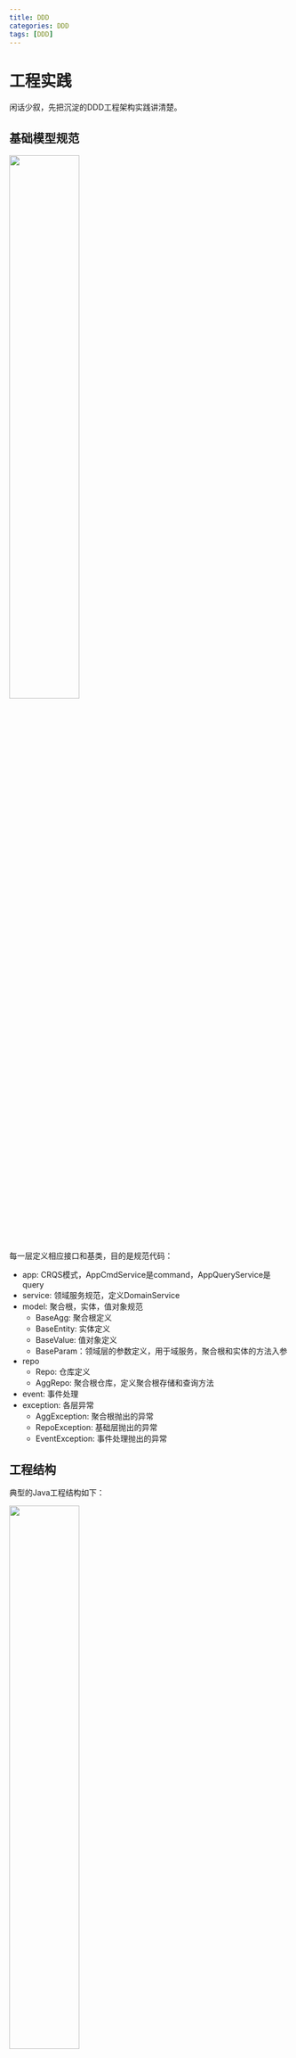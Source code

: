 ```yaml
---
title: DDD
categories: DDD
tags: [DDD]
---
```

# 工程实践
闲话少叙，先把沉淀的DDD工程架构实践讲清楚。
## 基础模型规范
<p align = "left">
<img src="https://oss-ata.alibaba.com/article/2025/03/3eea43d5-1cd2-4f13-9864-da8444eb76d4.png" width="50%" />
</p>

每一层定义相应接口和基类，目的是规范代码：
* app: CRQS模式，AppCmdService是command，AppQueryService是query
* service: 领域服务规范，定义DomainService
* model: 聚合根，实体，值对象规范
    * BaseAgg: 聚合根定义
    * BaseEntity: 实体定义
    * BaseValue: 值对象定义
    * BaseParam：领域层的参数定义，用于域服务，聚合根和实体的方法入参
* repo
    * Repo: 仓库定义
    * AggRepo: 聚合根仓库，定义聚合根存储和查询方法
* event: 事件处理
* exception: 各层异常
    * AggException: 聚合根抛出的异常
    * RepoException: 基础层抛出的异常
    * EventException: 事件处理抛出的异常

## 工程结构
典型的Java工程结构如下：
<p align = "left">
<img src="https://oss-ata.alibaba.com/article/2025/03/71a37900-ef75-4e05-83e2-a1149d0a6044.png" width="50%" />
</p>

依赖关系如下：
<p align = "left">
<img src="https://oss-ata.alibaba.com/article/2023/11/6dbf282c-5aff-4aa2-a7d4-7901ead1d443.png" width="60%" />
</p>

其中adapter模块主要用于处理不同来源的请求，如HTTP、RPC、MQ等入口，infra模块主要用于封装DB读写、二方&三方服务等，model模块定义一些出入参，client模块用于对外接口/服务，必要时可增加sdk模块。重点是domain模块和app模块的内容。

### domain模块
POM依赖规范
* 仅可依赖工具类二方包如util，不依赖其他任何二方包，以及自身其他模块，包括infra模块。

内部可细分为DomainService和Aggregate两块内容
#### DomainService
职责
* 只提供写操作和计算类的方法，不提供查询类的操作如查询、获取聚合根等；
* 可调用聚合根方法、repo提供的方法；

写/计算类操作规范
* 接口：聚合根名+DomainService，例如聚合根叫OrderAggregate，那么命名为OrderDomainService，必须继承DomainService
* 接口实现：聚合根名+DomainServiceImpl，例如聚合根叫OrderAggregate，那么命名为OrderDomainServiceImpl
* 方法名：表达业务行为的动词，domain提供的方法相比app提供的方法维度更细或者相等
* 参数命名：方法名+聚合根名+Param，例如方法名为pay，那么命名为PayOrderParam，必须继承Param
* 返回值：ResultDO<Void>或ResultDO<聚合根>

#### Aggregate
职责
* 只提供写方法、判断方法、查询方法，外部代码只能访问聚合根的这些方法，而不能直接访问聚合根内部的结构和属性，同样地，聚合根方法也不可以直接访问实体和值对象属性，只能访问实体和值对象提供的方法
* 聚合根方法必须符合单一职责
* 可以调用repo的读方法，不可以调用写方法
* 抛出AggException

命名规范
* 类名：名词+Aggregate，名词具有业务含义，是从一个实体里面找到一个根实体，基于该实体的名字命名。例如Order，那么命名为OrderAggregate，必须继承BaseAggregate
* 方法名：是这个名词在现实世界具有的行为，必须是动词。主要分为三种场景
    * 写操作，如saveXXX
    * 判断操作，如is+名词
    * 查询操作，如find+名词，聚合根内部结构复杂，不能让外部感知内部结构，仅对外提供各种查询方法，可以把聚合根类比成一个repo
* 参数命名：与domainService方法参数相同
* 返回值
    * 写操作：一般是void
    * 判断操作：boolean
    * 查询操作：值对象或者实体，single或者list

控制方法的无序膨胀
* 与状态相关的写操作大部分情况是比较稳定的，因为写操作一般跟实体的状态相关，是推进状态的，状态机是稳定的所以写操作方法不会膨胀变多。所以要注意当新增写操作方法时要问自己到底合不合理，要基于现实业务来思考，往往新增方法都是基于技术角度的思考而增加的方法。例如：协同单的状态机，大家可以去了解下。
* 非状态相关的写操作：一般是补充数据，与状态无关。相比与状态相关的操作来说稍微不稳定，会增加。但这个增加也要符合现实业务，例如：退票业务之前就有一个更新银行卡号，更新费用信息等等，我们可以搞一个update方法来完成所有信息的补充，但是这种方法不能表达业务概念，是纯技术方法。那么我们可以新增回填费用方法，更新支付信息方法。那么会不会出现还有一些其他字段的更新呢，这种不确定会导致新增很多这种方法，但是大家要注意的是我们要站在实际业务角度思考的时候可以把不同场景的更新不同字段的抽象成一种业务操作。例如：当时只是更新银行卡号，我们改成更新支付信息。如不这么抽象会出现更新银行卡号的方法，更新支付类型的方法，甚至笛卡尔积后会出现更多的方法.
* 判断方法和查找方法会膨胀，所以导致聚合根的代码行增加。一般的做法可以把一个聚合根拆成两个类，基类和子类。把写操作和读操作分开放，可以避免所有代码都放在一起，同时分开放更清晰。
* 不要把所有实体和值对象的方法在聚合根里面都实现并对外提供服务。我们可以利用查找方法让调用方找到某个实体或者值对象，让调用方访问找到的对象的方法来完成业务。这样的好处是可以避免聚合根的方法膨胀，但不是所有的都要这么操作，视情况而定，需要大家在实际业务中慢慢体会。

#### Entity
职责
* 只提供写方法、判断方法、查询方法，外部代码包括聚合根只能访问这些方法，不能直接访问内部实体和值对象属性
* 可以调用repo的读方法，不可以调用写方法
* 方法必须符合单一职责
* 抛出AggException

命名规范
* 类名：名词+Entity，名词具有业务含义。例如Order，那么命名为OrderEntity，必须继承BaseEntity
* 方法名：是这个名词在现实世界的具有的行为。类似聚合根，一般有三种场景：
    * 写操作，动词
    * 判断操作，如is+名词
    * 查询操作，find+名词，实体可能同样复杂，所以不能让聚合根感知内部结构，需要提供各种查询方法。
* 参数：与domainService方法参数相同
* 返回值
    * 写操作：一般是void
    * 判断操作：boolean
    * 查询操作：值对象或者实体，single或者list

#### Value
职责
* 作为只读对象，只提供读方法，没有写方法，JDK21场景可以用‘record’实现只读对象，更安全
* 方法必须符合单一职责
* 可以调用repo的读方法，不可以调用写方法

命名规范
* 类名：名词+Value，名词具有业务含义。例如Passenger，那么命名为PassengerValue，必须继承BaseValue
* 方法名：是这个名词在现实世界的具有的行为，动词。只有一种操作就是读操作，不能提供写操作。因为值对象是整体替换的。
* 参数：与domainService方法参数相同
* 返回值：属性

#### Repo
命名规范
* 接口类名：名词+Repo，名词具有业务含义。例如Order，那么命名为OrderRepo，必须继承Repo
* 接口实现：在infra层实现，domain层只有定义
* 方法：动词，读和写
* 写方法参数：只能是聚合根
* 读方法参数：聚合根+方法名
* 返回值：single或者list

### app模块
核心内容：
* CRQS模式: commad和query分离
* 处理跨域编排工作，不处理业务逻辑

职责
* 消费消息，例如:
    * 监听：XXXXXListener extends MetaQEventListenerConcurrently<XXXEvent>
    * 消息体：XXXEvent implements Event 
    * 消息处理器：XXXXEventProcessor implements EventProcessor<XXXEvent>，调用appService完成业务操作
* 分布式任务调度处理，例如 XXXXJob，同样调用appService完成业务操作
* mapper，如hibernateMapper或者工厂方法均可，用于DTO和聚合根的互转；
* 除以上内容，其他内容尤其是业务处理代码，都不应出现在app层。且仅可调用：
    * XXXXdomainService方法
    * XXXXAggregate方法
    * repo提供的读方法

写规范
* 接口：聚合根+AppService。如聚合根叫OrderAggregate，则命名为OrderAppService，必须继承ApplicationCmdService
* 接口实现：聚合根+AppServiceImpl。如OrderAppServiceImpl
* 参数命名：方法名+聚合根名称+RequestDTO。如方法名是create，聚合根叫OrderAggregate，那么命名为CreateOrderRequestDTO
* 返回值：ResultDO<方法名+聚合根名称+ResponseDTO>。如方法名是create，聚合根叫OrderAggregate，那么命名为ResultDO<CreateOrderResponseDTO>

读规范
* 接口：聚合根名称+QueryAppService。如聚合根叫OrderAggregate，那么命名为OrderQueryAppService，必须继承ApplicationQueryService
* 接口实现：聚合根名称+QueryAppServiceImpl。例如：聚合根叫OrderAggregate，那么命名为OrderQueryAppServiceImpl
* 参数命名、返回值命名参考写操作

POM依赖规范
可以依赖的内容：
* 自身的model、client、domain

不可以依赖的内容：
* 其他业务系统的二方包，比如oss这种调用oss提供的文件读写服务，这种依赖要在infra层来依赖并提供服务；
* 不能依赖自身的infra层，仅可使用domain定义的repo，因为app与infra属于同一层，这样app也不会间接依赖二方包。

### infra模块
POM依赖规范
* 自身内只能依赖domain层
* 可以依赖任何业务二方包、中间二方包

职责
* 聚合根与DTO或PO的转换，无业务逻辑
* 对domain做技术上屏蔽作用，以及三方服务调用，让domain只关注业务逻辑

Repo命名规范
* domain repo的实现：名词+RepoImpl，名词具有业务含义。例如Order，那么命名为OrderRepositoryImpl
* 三方服务的封装，如 ItemCenterRepoImpl

# 原起
## 从业务实例出发
这里先不讲概念，从实际场景出发，模拟一个需求拆分的大致过程：我们要做一个跟价业务。所谓跟价，即基于同款数据，通过算法得出一个更具有“竞争力”的价格(所谓的价格力)，给到商家去调整，即所谓的“跟价”，从而给C端消费者提供价格力更好的商品。
ok，略去商业目标，一个粗粒度的MRD就描述完了，这里先不引入PRD，直接开始需求分析。

## 业务“域”定义
* 跟价是商品维度的概念，称之为一个跟价任务：一个商品在一段时期内建议以某个价格定价供货。它是一个商品维度的实体；
* 跟价“跟”的基准，即价格计算逻辑，来自跟价策略，比如by类目的跟价策略，类似女装类商品一律5% off这样子，都是跟价策略内部的逻辑，对外只需要告知具体跟价策略的基本信息，这个是可以抽象的实体；
* 圈品下发跟价任务，并且可以发起多次，定义为一个计划，那可以定义一个计划实体，绑定一个跟价策略，所谓的圈品可以来自棱镜/商品id集合/odps，外部并不关心；
* 跟价任务的结果会关联相应的奖惩措施，这些措施可能是跟C端营销相关、供应链相关、搜推相关等，同一个计划内的任务奖惩措施一致的，那么可以把具体的奖惩项拆分为原子能力，抽象为奖惩实体，把具体的奖惩实体绑定在具体的计划上，通过任务实体的领域事件触发；
* 其他

## “域”行为定义
从跟价策略出发，其提供的核心能力是一个接口：
* 当前商品经过该策略计算出来的价格是多少；

当然以类目策略为例，可能要考虑是否命中配置的类目等情况，这是具体实现阶段需要考虑的问题，从“领域专家”或者系统设计者视角，跟价策略作为一个子域/模块，它核心关注的就是“任何商品在该策略下的价格”。

再看跟价计划，它需要管理的内容包括：当前计划的生命周期(商家哪段时间可以操作等)、圈选的商品信息，关联的信息包括跟价策略(这里假定计划和策略1:1绑定)。提供的核心能力：
* 商品维度的跟价任务下发(计算价格、写数据库)；

然后是跟价任务，一个跟价任务的生成关联很多内容：商品信息、跟价计划信息、跟价策略信息等，它是怎么被创建的已经被我们用“跟价计划”这个黑盒给封装起来了，内部怎么实现的“我”并不关心。同样地，跟价计划在下发某个跟价任务时价格怎么计算出来的，跟价计划也不关心，它只负责按要求提供参数给到跟价策略即可。那么跟价任务关心什么呢？状态流转以及流转过程中的事件。这很好理解：
* 商家愿意接受这个价格，即“同意”，则xxx；
* 商家不愿意接受这个价格，即“拒绝”，则xxx；

我们可以在“xxx”上关联很多措施，来“鼓励/惩罚”商家的操作，这里不再展开。于是这里又出现一个：奖惩，这些措施之间可能有关联(比如可能含有先后拓扑关系，简单起见下文统一认为各个措施之间都是独立的)，也可能没有关联，跟价任务本身不应该关心这些细节。那么把“奖惩”抽象成一个子域也是合适的，它包含一系列原子操作，即具体的“措施”，跟价计划可以选择性地关联其中的某些措施，跟价任务“无脑”调用跟价奖惩去执行这些措施。即：
* 跟价任务通过状态流转“事件”通知跟价奖惩执行措施。

至此，一个简单的模块化需求拆分就完成了，划分出4个子域，以及各自的核心能力。这个过程不一定是产品与业务的沟通过程，开发同样可以直接参与其中，各方收起各自的专业术语，让大家在业务概念和关键行为上达成一致，即所谓统一语言，说白了就是，业务、产品、开发一致认为这个东西应该怎样运转。

<p align = "left">
<img src="img//domain-a.png" width="50%" />
</p>

# 技术选型
## MVC优劣
到这里，下一步可以直接是编程实现，基于以上拆分定义好核心接口，然后把工作量拆给4个人干完全没有问题。似乎并不需要所谓的DDD或者别的概念，反而有可能会因为这些概念间接引入更多的复杂性。出于KISS或奥卡姆剃刀原则，在一些“短平快”的项目上，快速拆分敏捷迭代是常态，也是优选项。下面以“跟价计划审批通过，开始下发跟价任务”这个具体用例，来用伪代码描述一下采用三层结构(MVC框架)实现的大致情况。

<p align = "left">
<img src="img//mvc.jpg" width="50%" />

```java
public class PlanApprovedEventService {
    public void handle(long planId) {
        // step 1. 预处理，处理入参，获取所有信息以组合后续步骤参数
        get planInfo;
        // step 2. 从planInfo中分页获取待跟价itemInfo及其他信息
        foreach itemInfo in itemsPage:
            dispatch(itemInfo, planInfo, otherInfo) {
                // step 3. 计算跟价价格
                get strategyInfo;
                calcPrice(itemInfo, planInfo, strategyInfo);
                // step 4. 下发跟价任务，写db
                doDispatch(...);
            }
        // step 5. 后处理
    }
}
```
这是项目倒排背景下非常容易出现的代码结构。它在“一期”阶段可以满足需求指标，结构简单直接，开发上线速度快，且看上去没有什么大的问题
......吗？

我们设想一下业务迭代方向。
1. 某天业务说我们的跟价计划要支持不同形式的商品集来源。
方案：很正常的业务诉求，把商品集来源信息记录在plan维度，在step 2处扩展即可，哪怕用最简单的if...else也能解决。(且不说合不合理，当前这样的代码结构也只能这么搞下去)
2. 策略也需要支持不同形态，比如by类目、by爆品等级、by价格带......
方案：有点麻烦，但同样地，在step 3处扩展即可，把关联的策略都捞出来，一一处理，择最优(优先级)。
......
随着时间推移，即便尝试各种设计模式，干掉一串又一串if...else，这坨代码依然不可避免地会成为后来者口中的“Shit Mountain”。为什么？
因为，没有人能讲清楚service到底是个什么神仙，整个“下发任务”过程中，“service”类完全是上帝视角，plan、strategy内部的细节都得展露给service才能顺利进行。举个最简单的例子，为什么要让service分页处理plan涉及的商品集，而不是plan内部自己处理？再者，dispatch不应该由plan内部处理吗？calcPrice不应该由strategy内部处理吗......service完全破坏了封装，职责众多，一点也不OOP，简直就是一条完整的流水线，input是沙子，output是CPU，而且一旦需求变更，牵一发而动全身，代码几百行还好，膨胀到几千行的时候简直就是灾难......
是的，MVC的一个很大问题(这或许不是MVC本身的问题，但多数开发路径最终会走到这样的结果)是，service包揽所有的逻辑，致使整个工程毫无封装可言，为数不多的所谓复用代码段也会被塞进去各种分支，变得“不可读”——工程性的坏指标。

问题出在哪里？首先我们从上面的代码和假设的演进，来看一下所谓的复杂性问题及其来源。

## 复杂性
主观上，我们会认为某个代码逻辑很难改动，某些代码很清晰易懂，这本质上就是软件复杂性的体现。《软件设计哲学》作者认为**复杂性就是任何使得软件难以理解、修改的因素**，这些因素有一些明显特征：
* 变更放大（Change amplification）：看似简单的变更需要在很多不同地方进行代码修改；
* 认知负荷（Cognitive load）：学习与理解成本高，开发人员研发效率大大降低。软件是对现实世界的模拟，在系统分析和设计的过程中，将软件世界与现实世界紧密地联系到一起，软件将更加真实地还原事物本质的规律。这样的设计，认知负荷就会比较低；
* 未知的未知（Unknown unknowns）：不知道修改哪些代码才能使功能正确运行，也不知道这行代码的改动是否会引发其他问题。这是复杂性中最糟糕的形式。

分布式场景下关于高可用、高性能、扩展性、成本、安全等方面又会带来各种复杂性问题，简言之，随着业务迭代、规模演进，项目的软件工程也面临极大的复杂性问题，且在不同的阶段有不同的表现。更令人沮丧甚至悲观的是，《人月神话》早已断言，没有银弹。或许这就是为何设计原则、设计模式等等软件工程领域的概念层出不穷的原因吧。

怎么办？抛开宏观叙事，先打扫庭院。

回到代码本身，显然，它就是面向过程编程的一种典型现场：哪一步需要什么，就原地获取什么，组装，下一步，最终完成整个逻辑。流水线没问题，但现实世界的流水线不是从沙子到CPU，而是从沙子到硅锭，再到晶圆，再到光刻蚀刻电镀，再到测试封装成CPU，主打一个各司其职。硬件尚且不能单一流水线从头干到尾，软件就更不能了，它是“软”的，任一节点都有可能被热插拔甚至替换，因此良好的“封装”至关重要。

## 封装 封装 还是封装
从设计模式6大原则，到阿里基于自身电商业态提出的TMF框架(开源版lattice)，以及包括DDD在内的各种设计模式，无一不在尝试降低(特定)软件开发领域的复杂性问题。但是随着各种概念、约束堆叠其上，私以为，理解障碍，反而一定程度上，成了新的复杂性来源。
但是另一角度，我们观察这些概念，都离不开的一点是：封装！无论是强调解耦、职责、隔离等等，本质上是讲“对象应该做什么，不应该做什么”。现实生产环境我们也容易从直观上得出一个结论：OOP面向对象编程，多数时候我们在关注封装，至于继承、多态，则可以认为是更抽象的能力，且用得也要少很多。

## 重构
我们再回到“域”行为定义一节，跟价任务下发应该由跟价计划负责，商品集、跟价策略是跟价计划的属性信息。从“OO”的视角重构上述代码。
```java
public class PlanApprovedEventService {
    public void handle(long planId) {
        get planInfo;
        // step 1. 跟价计划处理跟价任务下发
        planInfo.dispatch();
    }
}

public class PlanInfo {
    public void dispatch() {
        // 预处理
        // 跟价策略信息也是跟价计划的属性，这里可以直接获取
        get strategyInfo;
        // 商品集信息本就在plan维度自身来维护，这里是内部自行处理，无论来自哪种渠道
        foreach itemInfo in itemsPage:
            // step 2. 组装跟价策略计算价格所需参数，由跟价策略完成跟价价格计算，跟价计划不关心其内部逻辑，只负责按要求提供入参
            assembly cacl price input: CalcPricaInputCmd;
            strategyInfo.calcPrice(CalcPricaInputCmd);
            // step 3. 下发跟价任务，写db
            doDispatch(...);
    }
}
```
看上去代码量是不会有什么大的变化，但相比于MVC版本，service的作用被大大削弱，或者说service层不再负责所有的逻辑实现，而是把具体的职责封装在最初我们定义的对象里，service只负责按业务动线组合调用这些对象方法，并为之组装所需入参，这个过程中无需展开任何对象的内部细节，即达到实质意义上的“封装”。比如，跟价策略计算价格时，入参仅需要商品的当前价格、所属类目等几个必须信息，并不需要整个商品详情，甚至不关心是具体哪个商品，当然，跟具体是哪个跟价计划也没有关系，正所谓高内聚、低耦合。

## everything is tradeoff
私以为到这里，基于良好的“OO”设计原则，我们已然能应付大部分短平快的业务项目，同时保持代码工程良好的可读性和可扩展性，当然所谓的可扩展性可能还需要对诸如24种设计模式有比较好的落地能力。但这个前提是作为开发同学有足够的时间做架构设计并实现——且不谈能力问题，时间往往都是不够的。这时候怎么办？掀桌子啊。
不是不是(把掀了的桌子扶好)，我们从头捋捋啊——

MVC非常适合MVP阶段，通过敏捷开发快速拉起一个可用于验证的最小可用版本，但它不适合长期迭代和维护。出于共同的商业目标考量，快速验证版本自然是越快越好，这在技术同学视角也成立。但技术同学todo的一个优先事项是，在充分验证了可行性之后，越早越好地推动长期项目架构落地——所谓的长期当然要视业务生命周期而定。这时候的最大阻力是：
* 业务方和产品同学不关心：这是技术细节，不用跟我讲；
* 测试、架构同学质疑：能跑，别动；
* 不一定能说服老板甚至自己和其他开发同学：有什么业务价值？有什么提升？干嘛瞎卷？

加之以上所用跟价业务实例场景确实不复杂，一开始就做好OO设计并实现不难，说服力不太够，去类似交易链路那样庞杂的工程里全局搜一把“恶心”或许能窥见部分开发同学在尝试改动相关逻辑时内心的汹涌澎湃与不得不在此处打个标以警示后来者的心酸。
跑偏了与主题无关，这里按下不表。回到上面重构后的代码，继续聊封装。前面也提到了，对常规的生命周期可能也就半年到一两年的项目而言，良好的“OO”设计和实现足够应对其复杂性，我个人也并没有在这类项目上进一步探寻诸如DDD等设计的足够动力。但出于“你要进步”的whatever，还是通过实践来真实体验一下这套“架构设计指导思想”所带来的利弊。

# arch
## 概念
诚然，"DDD只是架构设计指导思想"，本身并不提供架构，更不约束编程。其涉及的概念很多，比如统一业务语言、实体、聚合、领域事件等等，下面仅对概念做概述。

### 统一业务语言
可以简单理解为上面“行为定义”一节提到的业务、产品、开发测试用同一套术语来定义业务，这可以最大限度地减少因角色不同导致的需求理解偏差。

### 实体
有唯一标识的、有生命周期的对象，比如一个跟价计划，跟价任务，都是实体；

### 值对象
没有唯一标识，可以是多个属性值的集合，作为实体的属性存在，比如一个跟价计划，其周期信息，起止时间等，可以定义一个值对象，作为跟价计划实体的一个属性；

### 聚合&聚合根
高内聚的多个实体和值对象组成聚合，其中有且仅有一个是聚合根，聚合根作为整个聚合的唯一访问入口。说白了就是这些实体&值对象合在一起对外屏蔽内部细节，可以看成一个大对象，就叫xxx聚合根。

### 领域 子领域
抽象概念，我个人理解为划分聚合的过程就是拆分子域的过程，比如跟价计划就是一个子域，这几个子域共同组成“跟价业务”这个领域。

### 领域服务
作用在多个实体上的业务行为，放在其中任一实体上都不合适，此时使用领域服务来定义该业务行为，比如上面的例子，跟价任务下发，它需要关联策略、计划等信息，即可定义一个领域服务。

### 领域事件
子域内已发生的事，可能需要其他子域关注，用于子域间解耦。

### 其他
诸如限界上下文、核心域/支撑域/通用域等，其从属关系大概是，领域包含限界上下文，限界上下文包含子域，子域包含聚合，聚合包含实体和值对象。这里不再展开。

## 现状
上面这堆概念，很多内外部图文视频都有比较详细的讲解，看一圈似懂非懂，再看一遍依然如此，并且伴随着它们一个困惑慢慢浮现：代码咋写？工程结构是啥样子？没有。再问就是DDD只是个架构设计指导思想，不提供框架和约束。众所周知，程序员不关注warning，也不看“推荐用法”，只关注“最佳实践”，可惜，DDD却在工程落地上留一个大大的空白，这很不友好，技术选型最终还是要呈现一个完整的框架出来，DDD作为一个复杂模型的建模方案，没理由不能沉淀出一个带有遵循规范的工程模板。
组内TL有一套自己的落地方案，实操在一定程度上可行，以过往项目举例，结构如下：

<p align = "left">
<img src="img//sp.png" width="50%" />
</p>

* client: 对外接口(hsf、mtop、网关等)，仅包含interface；
* adapter: 处理不同渠道数据，web、hsf、定时器、消息等，只负责参数转换，无业务逻辑，调用app层；
* app: 所有的业务逻辑基本都放在executor/handler，而handler是executor的共用方法抽取；
* domain: 完全的贫血模型，仅定义了域实体，无聚合根，很少的域服务；
* infra: 接口实现、二方三方 repo，以及db层；
* common: 主要是client的出入参dto，也提供给infra层使用；
* starter: 启动配置；

乍一看挺DDD的，但实际上这套工程框架和普通MVC没有任何本质区别：app层的executor/handler取代了service层的位置，在domain层加了一些实体完整性校验——除此之外domain层再没什么实质性作用——本质上还是数据模型+面向过程编程。
为什么说和普通面向过程编程的MVC没有本质区别？除了domain层比较弱之外，我们从DDD应满足哪些基础设计出发来看上述结构：
* 实体聚合为聚合根，聚合内任何一个实体要更新，必须通过聚合根操作--高内聚；

那我们看上述实现，依然是数据模型+service层的逻辑，以商品邀约下发为例，简化后的代码如下：

<p align = "left">
<img src="img//sp-dis.png" width="60%" />
</p>

1. 进入邀约下发的executor；
2. 分页拉取品池商品，拼装各种参数；
3. foreach 下发商品邀约(写DB)；
4. 完成下发后更新一些数据；

整个过程缺了基于“聚合根/领域服务”的设计实现，徒增一层param->dto->entity->po的转换。executor依然处于上帝视角，让所有pojo/dto/entity展开内部实现，用于组装“面向过程编程的”每一个过程所需的入参，破坏了“高内聚低耦合”。

## 探索
关于以上框架结构，内部做过一些探讨，但碍于彼时我对DDD确实没有多少研究，且个人彼时观点主要在于，代码里的bug和逻辑混乱主要是OO设计不够，而且DDD最大的困难不在于项目规模而是所有参与方的认知要高度一致。不过这似乎被认为是“不思进取”的表现。ok，开始进取。在翻了很多内外部以及英语区的一些文章后(后者对这玩意儿的落地也很少)，开始了上述跟价业务的DDD实践，首先便是开篇的子域定义过程，其实就是“领域专家”这个角色在拆解所有场景用例的过程：
1. 是否应该定义一个子域；
2. 进一步地，如何围绕这个需求点设计领域事件、领域方法/聚合根方法。

基于此，先定义domain层，领域方法：

<p align = "left">
<img src="img//domainService-s.png" width="60%" />
</p>

<p align = "left">
<img src="img//domainService-p.png" width="60%" />
</p>

由领域方法构建实体、值对象、聚合、聚合根(部分对外方法由聚合根提供)：
<p align = "left">
<img src="img//pt_obj.png" width="50%" />
</p>

再基于domain层构建app层，以及基建层infra的所有二方三方依赖：
* domainService的具体实现就是业务逻辑，这里的实现依赖infra层；
* 通过依赖倒置的方式使得domain层是干净无依赖的，其他层按需依赖domain层；
* adapter、app层个人看法是可以合并为app层，处理所有入口，但不应该有业务逻辑，只组合调用各种domain层服务或者聚合根方法；
* 所有的读接口单独通过CQRS实现，游离在domain层之外，方便适应业务层view的变化。

至此，整个代码框架是这样：

<p align = "left">
<img src="img//pt-arch.png" width="50%" />
</p>

整个架构是这样(来自cola框架)：

<p align = "left">
<img src="img//cola.png" width="50%" />
</p>

<p align = "left">
<img src="img//cola-module.png" width="70%" />
</p>


## 总结
一套可以落地的DDD架构，总还是有迹可循的，个人在整个探索过程中的笔记概述如下(不一定对，仅供参考，欢迎指点)：
* 通常我们并没有领域专家这个角色，业务和产品也不关心我们提供的术语，从MRD/PRD到技术方案，以“领域专家”视角，输出完整的“场景用例”，这是后续划分子域、实体的关键；
* 先根据用例大致划分几个子域，全部使用域服务接口定义每个用例(后面可能会有调整，比如某些用例只用聚合根方法就可以覆盖)；
* 注意，上述域服务是指有业务行为的部分，比如创建跟价计划、下发跟价任务、根据策略计算价格、商家接受跟价等，不包含列表、详情这种纯读接口读接口通常通过CQRS实现，简单讲就是读服务直连各种repo，在app层完成BO/VO组装，不经过domain层；
* 基于域服务接口，定义子域里的实体、值对象、聚合根、可能的领域事件，值对象一开始如果不清晰怎么定义没关系，平铺到实体里，后面再视情况调整，总之就是别卡住先一股脑写下去，回头看不合适再改；
* 再根据以上内容输出完整版用例详情——也就是带有接口实现细节的技术方案。这里个人认为技术方案是否过关的评估标准是，把任一用例实现方案给到其他同学(包括外包)，对方可以完全按照这个方案实现这个接口，比如需要调用哪些外部接口、需要落库哪些数据等等细节。当然如果开发就只有自己，那简单写写“了然于胸”也可以。这个过程中会发现域服务接口的定义、实体的划分是否合理，以及如何调整。技术方案设计好，domain层实际上也就定义完整了；
* 技术方案评审之后，根据完整的domain层，填充实现，这个过程会完成infra层的建设，需要啥二方包就直接引入并构建；
* 根据技术方案里的端侧交互协议(mtop、http等)，实现app层；
* 开发完成，自测提测。

## 挑战
这里举个非常常见的bad case来解释下所谓的OO设计不合理：多数业务场景里，对象一般有一个状态机，随着状态转移，附带一系列操作，比如跟价计划，可能是，创建->审核中->审批通过(任务下发中)->跟价中->已结束/废弃、关闭。
开发同学经常会从repo层提供一个updateStatus方法给上层使用，对该方法的滥用就是一种破坏OO的行为，从OOP视角，业务逻辑层永远不应该直接调用repo层updateStatus方法，只应该提供类似createXXX、approveXXX、finishXXX、cancelXXX、stopXXX之类的方法，在这些方法内部实现所有逻辑、状态校验和转移。

前文所述“DDD最大的困难不在于项目规模而是所有参与方的认知要高度一致”，是多数DDD项目逐渐腐化的原因：后来者并不遵循其开发规范，甚至这个项目只是有名义上的规范，比如域服务入参永远只能有聚合根或者行为参数的子类这种约束，本应该作为强制规范存在，可惜很难达成一致，所有非强制规范处，都会腐化——墨菲定律在这里尤为明显，不对，这应该是破窗理论的体现。

**规范是必需的**
如果一个工程——无论它是基于什么架构，都应该有一套开发规范，我们默认的就是阿里巴巴代码规范，DDD必然也应该有它自己的规范，从工程结构，到出入参形式，各种实体、值对象概念的具象化，都需要规范来保障所有开发者的行为一致性，所谓的工程性很大程度上就需要规范来保障。私以为DDD使用不广泛以及现存DDD项目的腐化也多是因为它压根没有工程规范。当然我们可以看到有些团队定义了团队内部的规范，且运行良好，非常值得借鉴，参见文末部分文章。

## 最后
至此，本文更多是作为学习探索落地DDD的记录，其视角也是从业务场景和OOP出发。其中最大的收获反而是开头对业务需求拆解这一过程，作为开发或者说技术PM，如何与PM甚至业务同学有效沟通的过程。当然，以上内容并没有展开到域服务接口入参形式、领域事件的处理等等细节，个人还是更喜欢“有规范”的工程框架。而且，这种开发模式确实会比MVC面向数据/过程编程要慢很多，甚至开发起来需要反复调整(可能是因为经验不足)，其收益是否足够就需要权衡了。
综上，个人对生产环境上DDD模式持保留意见，但上面的需求拆解方式和cola工程结构是可以脱离于DDD存在的，并且很好用，结合恰当的OO设计，即可满足多数业务场景。

ref:
Domain-driven design: https://en.wikipedia.org/wiki/Domain-driven_design

Domain-Driven Design: https://www.geeksforgeeks.org/domain-driven-design-ddd/

领域驱动设计DDD在B端营销系统的实践: https://tech.meituan.com/2024/05/27/ddd-in-business.html

DDD在大众点评交易系统演进中的应用: https://tech.meituan.com/2024/05/09/ddd-practice-trading-system.html

领域驱动设计在互联网业务开发中的实践: https://tech.meituan.com/2017/12/22/ddd-in-practice.html

设计模式在外卖营销业务中的实践: https://tech.meituan.com/2020/03/19/design-pattern-practice-in-marketing.html

谷歌: https://groups.google.com/g/dddcqrs?pli=1

DDD的知与行-记一次完整的DDD系统实践: https://ata.atatech.org/articles/11000249472?spm=ata.23639746.0.0.6d4d35650eE6xU#WiJ16WXw

从软件复杂度的角度去理解DDD: https://ata.atatech.org/articles/11000263309